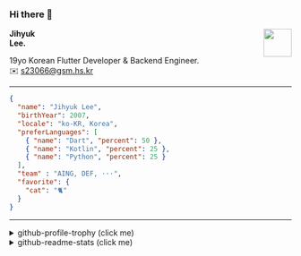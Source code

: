 ### Hi there 👋
<img src="https://github.githubassets.com/images/mona-loading-default.gif" width="50px" align="right">
</a>

**Jihyuk\
Lee.**

19yo Korean Flutter Developer & Backend Engineer.\
✉️ <s23066@gsm.hs.kr>

---

```json
{
  "name": "Jihyuk Lee",
  "birthYear": 2007,
  "locale": "ko-KR, Korea",
  "preferLanguages": [
    { "name": "Dart", "percent": 50 },
    { "name": "Kotlin", "percent": 25 },
    { "name": "Python", "percent": 25 }
  ],
  "team" : "AING, DEF, ···",
  "favorite": {
    "cat": "🐈"
  }
}
```
---
<details>
  <summary>github-profile-trophy (click me)</summary>
  
![](https://github-profile-trophy.vercel.app/?username=withJihyuk&row=1&column=8&theme=nord)
  
</details>
<details>
  <summary>github-readme-stats (click me)</summary>
  
<!--START_SECTION:waka-->
![Code Time](http://img.shields.io/badge/Code%20Time-804%20hrs%2047%20mins-blue)

![Lines of code](https://img.shields.io/badge/%EC%A0%80%EB%8A%94%20%EC%97%AC%ED%83%9C%EA%B9%8C%EC%A7%80%20-822.7%20thousand%20%EC%A4%84%EC%9D%98%20%EC%BD%94%EB%93%9C%EB%A5%BC%20%EC%9E%91%EC%84%B1%ED%96%88%EC%96%B4%EC%9A%94.-blue)

**저는 아침형 인간이에요. 🐤** 

```text
🌞 아침                     812 commits         █████░░░░░░░░░░░░░░░░░░░░   19.22 % 
🌆 낮　                     1516 commits        █████████░░░░░░░░░░░░░░░░   35.88 % 
🌃 저녁                     1530 commits        █████████░░░░░░░░░░░░░░░░   36.21 % 
🌙 밤　                     367 commits         ██░░░░░░░░░░░░░░░░░░░░░░░   08.69 % 
```


📊 **저는 이번주를 이렇게 시간을 보냈어요.** 

```text
🕑︎ Timezone: Asia/Seoul

💬 프로그래밍 언어들: 
Kotlin                   13 hrs 29 mins      ███████████████████░░░░░░   75.85 % 
Dart                     2 hrs 22 mins       ███░░░░░░░░░░░░░░░░░░░░░░   13.36 % 
YAML                     1 hr 28 mins        ██░░░░░░░░░░░░░░░░░░░░░░░   08.29 % 
Properties               7 mins              ░░░░░░░░░░░░░░░░░░░░░░░░░   00.69 % 
Python                   6 mins              ░░░░░░░░░░░░░░░░░░░░░░░░░   00.61 % 

🔥 에디터들: 
IntelliJ IDEA            14 hrs 38 mins      █████████████████████░░░░   82.31 % 
VS Code                  3 hrs 8 mins        ████░░░░░░░░░░░░░░░░░░░░░   17.69 % 

💻 운영 체제들: 
Mac                      17 hrs 47 mins      █████████████████████████   100.00 % 
```


 Last Updated on 13/04/2025 18:48:46 UTC
<!--END_SECTION:waka-->

</details>

</div>

